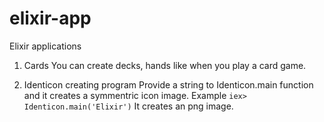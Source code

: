# elixir-app
Elixir applications

1) Cards
You can create decks, hands like when you play a card game.

2) Identicon creating program
Provide a string to Identicon.main function and it creates a symmentric icon image.
Example
`iex> Identicon.main('Elixir')`
It creates an png image.
